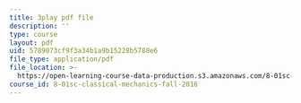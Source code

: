 ```yaml
---
title: 3play pdf file
description: ''
type: course
layout: pdf
uid: 5789073cf9f3a34b1a9b15228b5788e6
file_type: application/pdf
file_location: >-
  https://open-learning-course-data-production.s3.amazonaws.com/8-01sc-classical-mechanics-fall-2016/5789073cf9f3a34b1a9b15228b5788e6_ThZH56PUwNc.pdf
course_id: 8-01sc-classical-mechanics-fall-2016
---
```

